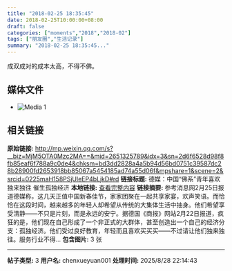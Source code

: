 ```yaml
---
title: "2018-02-25 18:35:45"
date: 2018-02-25T10:00:00+08:00
draft: false
categories: ["moments","2018","2018-02"]
tags: ["朋友圈","生活记录"]
summary: "2018-02-25 18:35:45..."
---
```


成双成对的成本太高，不得不佛。

## 媒体文件

- ![Media 1](/Moments/photos/2018-02-25/201802251835450.jpg)

## 相关链接

**原始链接:** http://mp.weixin.qq.com/s?__biz=MjM5OTA0Mzc2MA==&mid=2651325789&idx=3&sn=2d6f6528d98f8fb85eaf6f788a9c0de4&chksm=bd3dd2828a4a5b94d56bd0751c39587dc28b28900fd2653918bb85067a5454185ad74a55d06f&mpshare=1&scene=2&srcid=0225maH158PSjUleEP4bLjkD#rd
**链接标题:** 德媒：中国“佛系”青年喜欢独来独往 催生孤独经济
**本地链接:** [查看完整内容](/link_content/2018/02/2018-02-25/link_content/)
**链接摘要:** 参考消息网2月25日报道德媒称，这几天正值中国新春佳节，家家团聚在一起共享家宴，欢声笑语。而恰恰在这段时间，越来越多的年轻人却希望从传统的大集体生活中抽身。他们希望享受清静——不只是片刻，而是永远的安宁。据德国《商报》网站2月22日报道，疯狂的是，他们现在自己形成了一个非正式的大群体，甚至创造出一个自己的经济分支：孤独经济。他们受过良好教育，年轻而且喜欢买买买——不过请让他们独来独往。服务行业不得...
**包含图片:** 3 张

---

**帖子类型:** 3
**用户名:** chenxueyuan001
**处理时间:** 2025/8/28 22:14:43